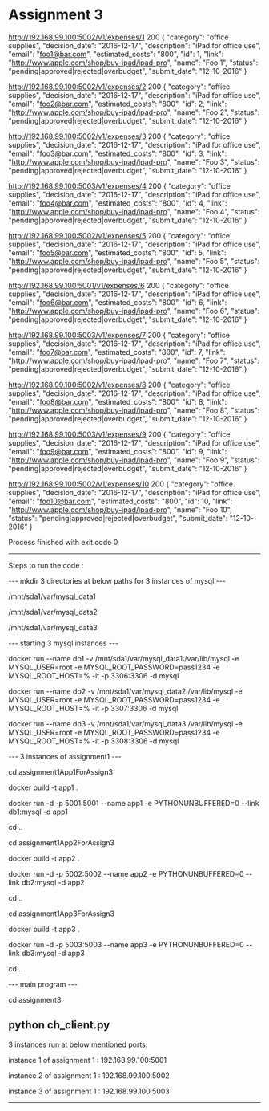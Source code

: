 # Assignment 3

http://192.168.99.100:5002/v1/expenses/1 200
{
  "category": "office supplies", 
  "decision_date": "2016-12-17", 
  "description": "iPad for office use", 
  "email": "foo1@bar.com", 
  "estimated_costs": "800", 
  "id": 1, 
  "link": "http://www.apple.com/shop/buy-ipad/ipad-pro", 
  "name": "Foo 1", 
  "status": "pending|approved|rejected|overbudget", 
  "submit_date": "12-10-2016"
}

http://192.168.99.100:5002/v1/expenses/2 200
{
  "category": "office supplies", 
  "decision_date": "2016-12-17", 
  "description": "iPad for office use", 
  "email": "foo2@bar.com", 
  "estimated_costs": "800", 
  "id": 2, 
  "link": "http://www.apple.com/shop/buy-ipad/ipad-pro", 
  "name": "Foo 2", 
  "status": "pending|approved|rejected|overbudget", 
  "submit_date": "12-10-2016"
}

http://192.168.99.100:5002/v1/expenses/3 200
{
  "category": "office supplies", 
  "decision_date": "2016-12-17", 
  "description": "iPad for office use", 
  "email": "foo3@bar.com", 
  "estimated_costs": "800", 
  "id": 3, 
  "link": "http://www.apple.com/shop/buy-ipad/ipad-pro", 
  "name": "Foo 3", 
  "status": "pending|approved|rejected|overbudget", 
  "submit_date": "12-10-2016"
}

http://192.168.99.100:5003/v1/expenses/4 200
{
  "category": "office supplies", 
  "decision_date": "2016-12-17", 
  "description": "iPad for office use", 
  "email": "foo4@bar.com", 
  "estimated_costs": "800", 
  "id": 4, 
  "link": "http://www.apple.com/shop/buy-ipad/ipad-pro", 
  "name": "Foo 4", 
  "status": "pending|approved|rejected|overbudget", 
  "submit_date": "12-10-2016"
}

http://192.168.99.100:5002/v1/expenses/5 200
{
  "category": "office supplies", 
  "decision_date": "2016-12-17", 
  "description": "iPad for office use", 
  "email": "foo5@bar.com", 
  "estimated_costs": "800", 
  "id": 5, 
  "link": "http://www.apple.com/shop/buy-ipad/ipad-pro", 
  "name": "Foo 5", 
  "status": "pending|approved|rejected|overbudget", 
  "submit_date": "12-10-2016"
}

http://192.168.99.100:5001/v1/expenses/6 200
{
  "category": "office supplies", 
  "decision_date": "2016-12-17", 
  "description": "iPad for office use", 
  "email": "foo6@bar.com", 
  "estimated_costs": "800", 
  "id": 6, 
  "link": "http://www.apple.com/shop/buy-ipad/ipad-pro", 
  "name": "Foo 6", 
  "status": "pending|approved|rejected|overbudget", 
  "submit_date": "12-10-2016"
}

http://192.168.99.100:5003/v1/expenses/7 200
{
  "category": "office supplies", 
  "decision_date": "2016-12-17", 
  "description": "iPad for office use", 
  "email": "foo7@bar.com", 
  "estimated_costs": "800", 
  "id": 7, 
  "link": "http://www.apple.com/shop/buy-ipad/ipad-pro", 
  "name": "Foo 7", 
  "status": "pending|approved|rejected|overbudget", 
  "submit_date": "12-10-2016"
}

http://192.168.99.100:5002/v1/expenses/8 200
{
  "category": "office supplies", 
  "decision_date": "2016-12-17", 
  "description": "iPad for office use", 
  "email": "foo8@bar.com", 
  "estimated_costs": "800", 
  "id": 8, 
  "link": "http://www.apple.com/shop/buy-ipad/ipad-pro", 
  "name": "Foo 8", 
  "status": "pending|approved|rejected|overbudget", 
  "submit_date": "12-10-2016"
}

http://192.168.99.100:5003/v1/expenses/9 200
{
  "category": "office supplies", 
  "decision_date": "2016-12-17", 
  "description": "iPad for office use", 
  "email": "foo9@bar.com", 
  "estimated_costs": "800", 
  "id": 9, 
  "link": "http://www.apple.com/shop/buy-ipad/ipad-pro", 
  "name": "Foo 9", 
  "status": "pending|approved|rejected|overbudget", 
  "submit_date": "12-10-2016"
}

http://192.168.99.100:5002/v1/expenses/10 200
{
  "category": "office supplies", 
  "decision_date": "2016-12-17", 
  "description": "iPad for office use", 
  "email": "foo10@bar.com", 
  "estimated_costs": "800", 
  "id": 10, 
  "link": "http://www.apple.com/shop/buy-ipad/ipad-pro", 
  "name": "Foo 10", 
  "status": "pending|approved|rejected|overbudget", 
  "submit_date": "12-10-2016"
}


Process finished with exit code 0

------------------------------------------------------------------------------------------
Steps to run the code :

--- mkdir 3 directories at below paths for 3 instances of mysql ---

/mnt/sda1/var/mysql_data1

/mnt/sda1/var/mysql_data2

/mnt/sda1/var/mysql_data3


--- starting 3 mysql instances ---

docker run --name db1 -v /mnt/sda1/var/mysql_data1:/var/lib/mysql -e MYSQL_USER=root -e MYSQL_ROOT_PASSWORD=pass1234 -e MYSQL_ROOT_HOST=% -it -p 3306:3306 -d mysql

docker run --name db2 -v /mnt/sda1/var/mysql_data2:/var/lib/mysql -e MYSQL_USER=root -e MYSQL_ROOT_PASSWORD=pass1234 -e MYSQL_ROOT_HOST=% -it -p 3307:3306 -d mysql

docker run --name db3 -v /mnt/sda1/var/mysql_data3:/var/lib/mysql -e MYSQL_USER=root -e MYSQL_ROOT_PASSWORD=pass1234 -e MYSQL_ROOT_HOST=% -it -p 3308:3306 -d mysql

--- 3 instances of assignment1 ---

cd assignment1App1ForAssign3

docker build -t app1 .

docker run -d -p 5001:5001 --name app1 -e PYTHONUNBUFFERED=0 --link db1:mysql -d app1

cd ..


cd assignment1App2ForAssign3

docker build -t app2 .

docker run -d -p 5002:5002 --name app2 -e PYTHONUNBUFFERED=0 --link db2:mysql -d app2

cd ..


cd assignment1App3ForAssign3

docker build -t app3 .

docker run -d -p 5003:5003 --name app3 -e PYTHONUNBUFFERED=0 --link db3:mysql -d app3

cd ..


--- main program ---

cd assignment3

python ch_client.py
---------------------------------------------------------------------------------------------------------------------

3 instances run at below mentioned ports:

instance 1 of assignment 1 : 192.168.99.100:5001

instance 2 of assignment 1 : 192.168.99.100:5002

instance 3 of assignment 1 : 192.168.99.100:5003

---------------------------------------------------------------------------------------------------------------------